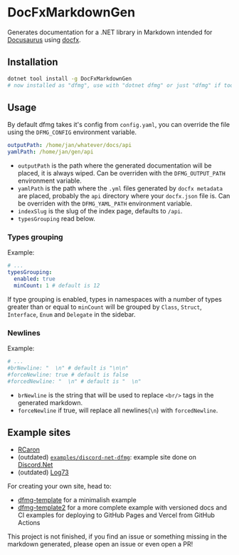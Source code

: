 # DocFxMarkdownGen

Generates documentation for a .NET library in Markdown intended for [Docusaurus](https://docusaurus.io/)
using [docfx](https://github.com/dotnet/docfx).

## Installation

```sh
dotnet tool install -g DocFxMarkdownGen
# now installed as "dfmg", use with "dotnet dfmg" or just "dfmg" if tools are in PATH
```

## Usage

By default dfmg takes it's config from `config.yaml`, you can override the file using the `DFMG_CONFIG` environment
variable.

```yaml
outputPath: /home/jan/whatever/docs/api
yamlPath: /home/jan/gen/api
```

- `outputPath` is the path where the generated documentation will be placed, it is always wiped. Can be overriden with
  the `DFMG_OUTPUT_PATH` environment variable.
- `yamlPath` is the path where the `.yml` files generated by `docfx metadata` are placed, probably the `api` directory
  where your `docfx.json` file is. Can be overriden with the `DFMG_YAML_PATH` environment variable.
- `indexSlug` is the slug of the index page, defaults to `/api`.
- `typesGrouping` read below.

### Types grouping

Example:

```yaml
# ...
typesGrouping:
  enabled: true
  minCount: 1 # default is 12
```

If type grouping is enabled, types in namespaces with a number of types greater than or equal to `minCount` will be
grouped by `Class`, `Struct`, `Interface`, `Enum` and `Delegate` in the sidebar.

### Newlines

Example:

```yaml
# ...
#brNewline: "  \n" # default is "\n\n"
#forceNewline: true # default is false
#forcedNewline: "  \n" # default is "  \n"
```

- `brNewline` is the string that will be used to replace `<br/>` tags in the generated markdown.
- `forceNewline` if true, will replace all newlines(`\n`) with `forcedNewline`.

## Example sites

- [RCaron](https://rcaron.jan0660.dev/api)
- (outdated) [`examples/discord-net-dfmg`](https://discord-net-dfmg.jan0660.dev/api): example site done
  on [Discord.Net](https://github.com/discord-net/Discord.Net)
- (outdated) [Log73](https://latest-log73.jan0660.dev/api)

For creating your own site, head to:

- [dfmg-template](https://github.com/Jan0660/dfmg-template) for a minimalish example
- [dfmg-template2](https://github.com/Jan0660/dfmg-template2) for a more complete example with versioned docs and CI
  examples for deploying to GitHub Pages and Vercel from GitHub Actions

This project is not finished, if you find an issue or something missing in the markdown generated, please open an issue
or even open a PR!
